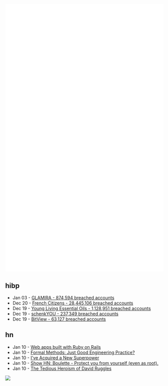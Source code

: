 ![Metrics](https://raw.githubusercontent.com/phixion/phixion/master/metrics.svg)

## hibp

<!--
for https://github.com/phixion/phixion/blob/main/.github/workflows/feeds.yml
-->
<!--START_SECTION:haveibeenpwnd-->
- Jan 03 - [GLAMIRA - 874,594 breached accounts](https://haveibeenpwned.com/PwnedWebsites#GLAMIRA)
- Dec 20 - [French Citizens - 28,445,106 breached accounts](https://haveibeenpwned.com/PwnedWebsites#FrenchCitizens)
- Dec 19 - [Young Living Essential Oils - 1,128,951 breached accounts](https://haveibeenpwned.com/PwnedWebsites#YoungLivingEssentialOils)
- Dec 19 - [schenkYOU - 237,349 breached accounts](https://haveibeenpwned.com/PwnedWebsites#schenkYOU)
- Dec 19 - [BitView - 63,127 breached accounts](https://haveibeenpwned.com/PwnedWebsites#BitView)
<!--END_SECTION:haveibeenpwnd-->

## hn

<!--
for https://github.com/phixion/phixion/blob/main/.github/workflows/feeds.yml
-->
<!--START_SECTION:hn-->
- Jan 10 - [Web apps built with Ruby on Rails](https://weuserails.com/)
- Jan 10 - [Formal Methods: Just Good Engineering Practice?](https://brooker.co.za/blog/2024/04/17/formal)
- Jan 10 - [I've Acquired a New Superpower](https://danielwirtz.com/blog/spot-the-difference-superpower)
- Jan 10 - [Show HN: Boulette - Protect you from yourself (even as root).](https://github.com/pipelight/boulette)
- Jan 10 - [The Tedious Heroism of David Ruggles](https://commonplace.online/article/the-tedious-heroism-of-david-ruggles/)
<!--END_SECTION:hn-->

<!--
for https://yhype.me
-->
![](https://hit.yhype.me/github/profile?user_id=13013670)
